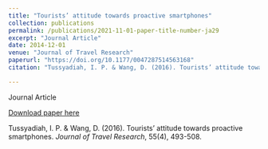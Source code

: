 ```yaml
---
title: "Tourists’ attitude towards proactive smartphones"
collection: publications
permalink: /publications/2021-11-01-paper-title-number-ja29
excerpt: "Journal Article"
date: 2014-12-01
venue: "Journal of Travel Research"
paperurl: "https://doi.org/10.1177/0047287514563168"
citation: "Tussyadiah, I. P. & Wang, D. (2016). Tourists’ attitude towards proactive smartphones. <i>Journal of Travel Research</i>, 55(4), 493-508."

---
```

Journal Article

[Download paper here](https://doi.org/10.1177/0047287514563168)

Tussyadiah, I. P. & Wang, D. (2016). Tourists’ attitude towards proactive smartphones. <i>Journal of Travel Research</i>, 55(4), 493-508.
